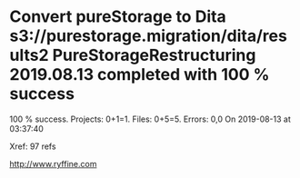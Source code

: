 # Convert pureStorage to Dita s3://purestorage.migration/dita/results2 PureStorageRestructuring 2019.08.13 completed with 100 % success

100 % success. Projects: 0+1=1.  Files: 0+5=5. Errors: 0,0  On 2019-08-13 at 03:37:40

Xref: 97 refs



http://www.ryffine.com
